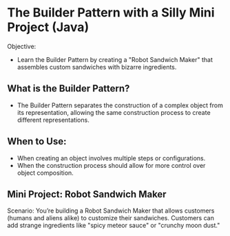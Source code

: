 # The Builder Pattern with a Silly Mini Project (Java)

Objective:
- Learn the Builder Pattern by creating a "Robot Sandwich Maker" that assembles custom sandwiches with bizarre ingredients.

## What is the Builder Pattern?
- The Builder Pattern separates the construction of a complex object from its representation, allowing the same construction process to create different representations.

## When to Use:
- When creating an object involves multiple steps or configurations.
- When the construction process should allow for more control over object composition.

## Mini Project: Robot Sandwich Maker

Scenario:
You’re building a Robot Sandwich Maker that allows customers (humans and aliens alike) to customize their sandwiches. Customers can add strange ingredients like "spicy meteor sauce" or "crunchy moon dust."